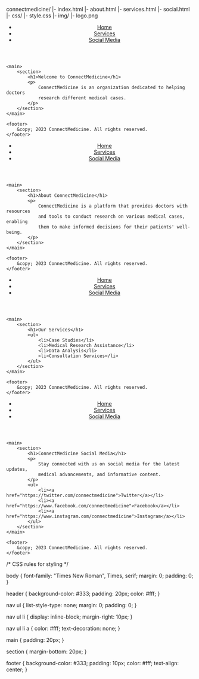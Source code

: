 connectmedicine/
  |- index.html
  |- about.html
  |- services.html
  |- social.html
  |- css/
      |- style.css
  |- img/
      |- logo.png
<!DOCTYPE html>
<html>
<head>
    <title>ConnectMedicine - Home</title>
    <link rel="stylesheet" type="text/css" href="css/style.css">
</head>
<body>
    <header>
        <nav>
            <ul>
                <li><a href="index.html">Home</a></li>
                <li><a href="services.html">Services</a></li>
                <li><a href="social.html">Social Media</a></li>
            </ul>
        </nav>
    </header>

    <main>
        <section>
            <h1>Welcome to ConnectMedicine</h1>
            <p>
                ConnectMedicine is an organization dedicated to helping doctors
                research different medical cases.
            </p>
        </section>
    </main>

    <footer>
        &copy; 2023 ConnectMedicine. All rights reserved.
    </footer>
</body>
</html>
<!DOCTYPE html>
<html>
<head>
    <title>ConnectMedicine - About</title>
    <link rel="stylesheet" type="text/css" href="css/style.css">
</head>
<body>
    <header>
        <nav>
            <ul>
                <li><a href="index.html">Home</a></li>
                <li><a href="services.html">Services</a></li>
                <li><a href="social.html">Social Media</a></li>
            </ul>
        </nav>
    </header>

    <main>
        <section>
            <h1>About ConnectMedicine</h1>
            <p>
                ConnectMedicine is a platform that provides doctors with resources
                and tools to conduct research on various medical cases, enabling
                them to make informed decisions for their patients' well-being.
            </p>
        </section>
    </main>

    <footer>
        &copy; 2023 ConnectMedicine. All rights reserved.
    </footer>
</body>
</html>
<!DOCTYPE html>
<html>
<head>
    <title>ConnectMedicine - Services</title>
    <link rel="stylesheet" type="text/css" href="css/style.css">
</head>
<body>
    <header>
        <nav>
            <ul>
                <li><a href="index.html">Home</a></li>
                <li><a href="services.html">Services</a></li>
                <li><a href="social.html">Social Media</a></li>
            </ul>
        </nav>
    </header>

    <main>
        <section>
            <h1>Our Services</h1>
            <ul>
                <li>Case Studies</li>
                <li>Medical Research Assistance</li>
                <li>Data Analysis</li>
                <li>Consultation Services</li>
            </ul>
        </section>
    </main>

    <footer>
        &copy; 2023 ConnectMedicine. All rights reserved.
    </footer>
</body>
</html>
<!DOCTYPE html>
<html>
<head>
    <title>ConnectMedicine - Social Media</title>
    <link rel="stylesheet" type="text/css" href="css/style.css">
</head>
<body>
    <header>
        <nav>
            <ul>
                <li><a href="index.html">Home</a></li>
                <li><a href="services.html">Services</a></li>
                <li><a href="social.html">Social Media</a></li>
            </ul>
        </nav>
    </header>

    <main>
        <section>
            <h1>ConnectMedicine Social Media</h1>
            <p>
                Stay connected with us on social media for the latest updates,
                medical advancements, and informative content.
            </p>
            <ul>
                <li><a href="https://twitter.com/connectmedicine">Twitter</a></li>
                <li><a href="https://www.facebook.com/connectmedicine">Facebook</a></li>
                <li><a href="https://www.instagram.com/connectmedicine">Instagram</a></li>
            </ul>
        </section>
    </main>

    <footer>
        &copy; 2023 ConnectMedicine. All rights reserved.
    </footer>
</body>
</html>
/* CSS rules for styling */

body {
    font-family: "Times New Roman", Times, serif;
    margin: 0;
    padding: 0;
}

header {
    background-color: #333;
    padding: 20px;
    color: #fff;
}

nav ul {
    list-style-type: none;
    margin: 0;
    padding: 0;
}

nav ul li {
    display: inline-block;
    margin-right: 10px;
}

nav ul li a {
    color: #fff;
    text-decoration: none;
}

main {
    padding: 20px;
}

section {
    margin-bottom: 20px;
}

footer {
    background-color: #333;
    padding: 10px;
    color: #fff;
    text-align: center;
}
